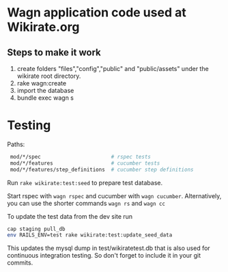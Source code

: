 Wagn application code used at Wikirate.org
=========

Steps to make it work
----

1. create folders "files","config","public" and "public/assets" under the wikirate root directory.
2. rake wagn:create
3. import the database
4. bundle exec wagn s


Testing
=========

Paths:
```sh
 mod/*/spec                       # rspec tests
 mod/*/features                   # cucumber tests
 mod/*/features/step_definitions  # cucumber step definitions
```

Run `rake wikirate:test:seed` to prepare test database.

Start rspec with `wagn rspec` and cucumber with `wagn cucumber`.
Alternatively, you can use the shorter commands `wagn rs` and `wagn cc`

To update the test data from the dev site run
```sh
cap staging pull_db
env RAILS_ENV=test rake wikirate:test:update_seed_data
```

This updates the mysql dump in  test/wikiratetest.db that is also used for
continuous integration testing. So don't forget to include it in your git commits.
